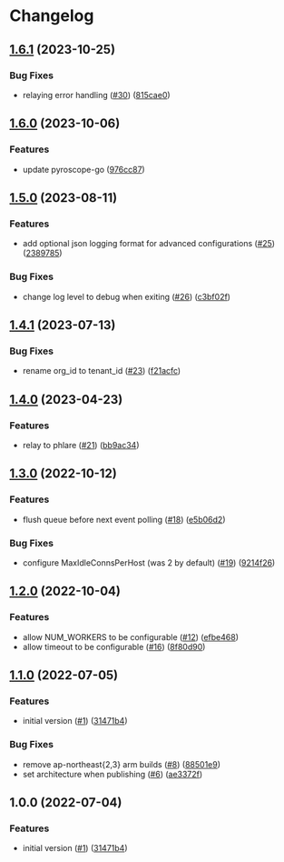 # Changelog

## [1.6.1](https://github.com/grafana/pyroscope-lambda-extension/compare/v1.6.0...v1.6.1) (2023-10-25)


### Bug Fixes

* relaying error handling ([#30](https://github.com/grafana/pyroscope-lambda-extension/issues/30)) ([815cae0](https://github.com/grafana/pyroscope-lambda-extension/commit/815cae0407880d3d3143584f73e31c58aaba3d98))

## [1.6.0](https://github.com/grafana/pyroscope-lambda-extension/compare/v1.5.0...v1.6.0) (2023-10-06)


### Features

* update pyroscope-go ([976cc87](https://github.com/grafana/pyroscope-lambda-extension/commit/976cc87e984ee173203ab3b8e7f89d8e8fccc206))

## [1.5.0](https://github.com/grafana/pyroscope-lambda-extension/compare/v1.4.1...v1.5.0) (2023-08-11)


### Features

* add optional json logging format for advanced configurations ([#25](https://github.com/grafana/pyroscope-lambda-extension/issues/25)) ([2389785](https://github.com/grafana/pyroscope-lambda-extension/commit/238978539791f2c61f6c9ac86cad372614a6bc0f))


### Bug Fixes

* change log level to debug when exiting ([#26](https://github.com/grafana/pyroscope-lambda-extension/issues/26)) ([c3bf02f](https://github.com/grafana/pyroscope-lambda-extension/commit/c3bf02f062f2eabe309f6e8e8aa01eb2192fd566))

## [1.4.1](https://github.com/grafana/pyroscope-lambda-extension/compare/v1.4.0...v1.4.1) (2023-07-13)


### Bug Fixes

* rename org_id to tenant_id ([#23](https://github.com/grafana/pyroscope-lambda-extension/issues/23)) ([f21acfc](https://github.com/grafana/pyroscope-lambda-extension/commit/f21acfccdcb1dfac1b9234473b1fc47e87a72f79))

## [1.4.0](https://github.com/pyroscope-io/pyroscope-lambda-extension/compare/v1.3.0...v1.4.0) (2023-04-23)


### Features

* relay to phlare ([#21](https://github.com/pyroscope-io/pyroscope-lambda-extension/issues/21)) ([bb9ac34](https://github.com/pyroscope-io/pyroscope-lambda-extension/commit/bb9ac34129d5da5eb0913a4e594dd08de4995087))

## [1.3.0](https://github.com/pyroscope-io/pyroscope-lambda-extension/compare/v1.2.0...v1.3.0) (2022-10-12)


### Features

* flush queue before next event polling ([#18](https://github.com/pyroscope-io/pyroscope-lambda-extension/issues/18)) ([e5b06d2](https://github.com/pyroscope-io/pyroscope-lambda-extension/commit/e5b06d2e38d174daa52828e45fb7783700bd86ee))


### Bug Fixes

* configure MaxIdleConnsPerHost (was 2 by default) ([#19](https://github.com/pyroscope-io/pyroscope-lambda-extension/issues/19)) ([9214f26](https://github.com/pyroscope-io/pyroscope-lambda-extension/commit/9214f26e2e1b4ae460981ab1f09f01c6ac92f201))

## [1.2.0](https://github.com/pyroscope-io/pyroscope-lambda-extension/compare/v1.1.0...v1.2.0) (2022-10-04)


### Features

* allow NUM_WORKERS to be configurable ([#12](https://github.com/pyroscope-io/pyroscope-lambda-extension/issues/12)) ([efbe468](https://github.com/pyroscope-io/pyroscope-lambda-extension/commit/efbe4680175be80f4db2d0ce0e3b301443d8201e))
* allow timeout to be configurable ([#16](https://github.com/pyroscope-io/pyroscope-lambda-extension/issues/16)) ([8f80d90](https://github.com/pyroscope-io/pyroscope-lambda-extension/commit/8f80d9071e352362df82dbecabb8b086494beaac))

## [1.1.0](https://github.com/pyroscope-io/pyroscope-lambda-extension/compare/v1.0.1...v1.1.0) (2022-07-05)


### Features

* initial version ([#1](https://github.com/pyroscope-io/pyroscope-lambda-extension/issues/1)) ([31471b4](https://github.com/pyroscope-io/pyroscope-lambda-extension/commit/31471b4fd059f511720baf6dba2e04a7236083ca))


### Bug Fixes

* remove ap-northeast{2,3} arm builds ([#8](https://github.com/pyroscope-io/pyroscope-lambda-extension/issues/8)) ([88501e9](https://github.com/pyroscope-io/pyroscope-lambda-extension/commit/88501e9ea03ab9fc1dcdf673ba341279679afc73))
* set architecture when publishing ([#6](https://github.com/pyroscope-io/pyroscope-lambda-extension/issues/6)) ([ae3372f](https://github.com/pyroscope-io/pyroscope-lambda-extension/commit/ae3372f4697a1d97246c0eb73448bf752ec370a1))

## 1.0.0 (2022-07-04)


### Features

* initial version ([#1](https://github.com/pyroscope-io/pyroscope-lambda-extension/issues/1)) ([31471b4](https://github.com/pyroscope-io/pyroscope-lambda-extension/commit/31471b4fd059f511720baf6dba2e04a7236083ca))
